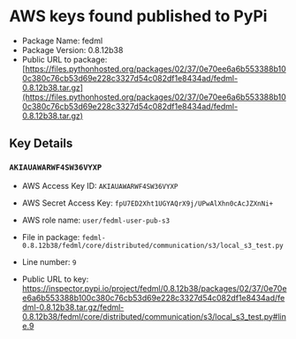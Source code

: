 # AWS keys found published to PyPi

* Package Name: fedml
* Package Version: 0.8.12b38
* Public URL to package: [https://files.pythonhosted.org/packages/02/37/0e70ee6a6b553388b100c380c76cb53d69e228c3327d54c082df1e8434ad/fedml-0.8.12b38.tar.gz](https://files.pythonhosted.org/packages/02/37/0e70ee6a6b553388b100c380c76cb53d69e228c3327d54c082df1e8434ad/fedml-0.8.12b38.tar.gz)

## Key Details

### `AKIAUAWARWF4SW36VYXP`

* AWS Access Key ID: `AKIAUAWARWF4SW36VYXP`
* AWS Secret Access Key: `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` 
* AWS role name: `user/fedml-user-pub-s3`
* File in package: `fedml-0.8.12b38/fedml/core/distributed/communication/s3/local_s3_test.py`
* Line number: `9`

* Public URL to key: https://inspector.pypi.io/project/fedml/0.8.12b38/packages/02/37/0e70ee6a6b553388b100c380c76cb53d69e228c3327d54c082df1e8434ad/fedml-0.8.12b38.tar.gz/fedml-0.8.12b38/fedml/core/distributed/communication/s3/local_s3_test.py#line.9


